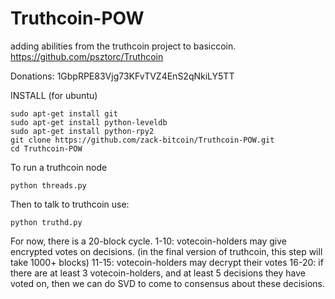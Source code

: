 Truthcoin-POW
=============

adding abilities from the truthcoin project to basiccoin. https://github.com/psztorc/Truthcoin

Donations: 1GbpRPE83Vjg73KFvTVZ4EnS2qNkiLY5TT

INSTALL (for ubuntu)

    sudo apt-get install git
    sudo apt-get install python-leveldb
    sudo apt-get install python-rpy2
    git clone https://github.com/zack-bitcoin/Truthcoin-POW.git
    cd Truthcoin-POW

To run a truthcoin node

    python threads.py

Then to talk to truthcoin use:

    python truthd.py



For now, there is a 20-block cycle.
1-10: votecoin-holders may give encrypted votes on decisions. (in the final version of truthcoin, this step will take 1000+ blocks)
11-15: votecoin-holders may decrypt their votes
16-20: if there are at least 3 votecoin-holders, and at least 5 decisions they have voted on, then we can do SVD to come to consensus about these decisions.